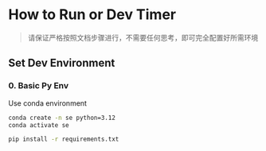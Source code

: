 # How to Run or Dev Timer

> 请保证严格按照文档步骤进行，不需要任何思考，即可完全配置好所需环境

## Set Dev Environment

### 0. Basic Py Env

Use conda environment

```bash
conda create -n se python=3.12
conda activate se
```

```bash
pip install -r requirements.txt
```
